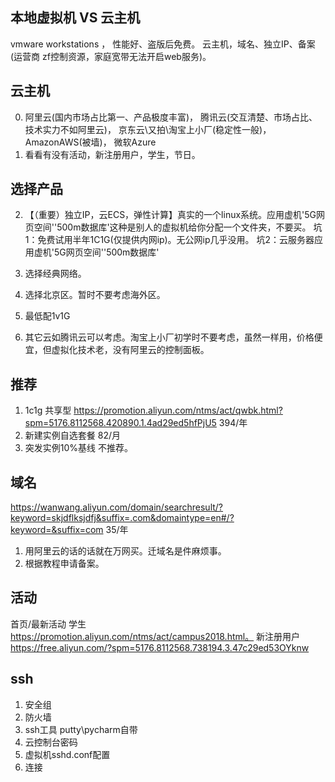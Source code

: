 ## 本地虚拟机 VS 云主机
vmware workstations ， 性能好、盗版后免费。
云主机，域名、独立IP、备案(运营商 zf控制资源，家庭宽带无法开启web服务)。


## 云主机
0. 阿里云(国内市场占比第一、产品极度丰富)， 腾讯云(交互清楚、市场占比、技术实力不如阿里云)， 京东云\又拍\淘宝上小厂(稳定性一般)， AmazonAWS(被墙)， 微软Azure
1. 看看有没有活动，新注册用户，学生，节日。
## 选择产品
2. 【（重要）独立IP，云ECS，弹性计算】真实的一个linux系统。应用虚机'5G网页空间''500m数据库'这种是别人的虚拟机给你分配一个文件夹，不要买。
坑1：免费试用半年1C1G(仅提供内网ip)。无公网ip几乎没用。
坑2：云服务器应用虚机'5G网页空间''500m数据库'



3. 选择经典网络。
3. 选择北京区。暂时不要考虑海外区。
4. 最低配1v1G
5. 其它云如腾讯云可以考虑。淘宝上小厂初学时不要考虑，虽然一样用，价格便宜，但虚拟化技术老，没有阿里云的控制面板。

## 推荐
1. 1c1g 共享型 https://promotion.aliyun.com/ntms/act/qwbk.html?spm=5176.8112568.420890.1.4ad29ed5hfPjU5   394/年
2. 新建实例自选套餐   82/月
3. 突发实例10%基线 不推荐。
## 域名
https://wanwang.aliyun.com/domain/searchresult/?keyword=skjdflksjdfj&suffix=.com&domaintype=en#/?keyword=&suffix=com
35/年
1. 用阿里云的话的话就在万网买。迁域名是件麻烦事。
2. 根据教程申请备案。

## 活动
首页/最新活动
学生 https://promotion.aliyun.com/ntms/act/campus2018.html。
新注册用户 https://free.aliyun.com/?spm=5176.8112568.738194.3.47c29ed53OYknw


## ssh
1. 安全组
1. 防火墙
2. ssh工具  putty\pycharm自带
3. 云控制台密码
4. 虚拟机sshd.conf配置
5. 连接